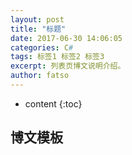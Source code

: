 ```yaml
---
layout: post
title: "标题"
date: 2017-06-30 14:06:05
categories: C#
tags: 标签1 标签2 标签3
excerpt: 列表页博文说明介绍。
author: fatso
---
```


* content
{:toc}


## 博文模板